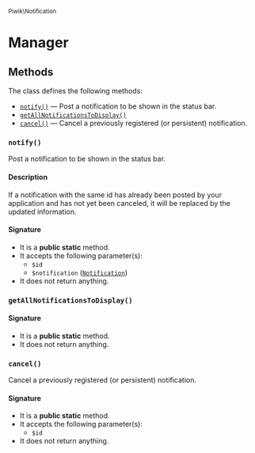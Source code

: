 <small>Piwik\Notification</small>

Manager
=======


Methods
-------

The class defines the following methods:

- [`notify()`](#notify) &mdash; Post a notification to be shown in the status bar.
- [`getAllNotificationsToDisplay()`](#getAllNotificationsToDisplay)
- [`cancel()`](#cancel) &mdash; Cancel a previously registered (or persistent) notification.

### `notify()` <a name="notify"></a>

Post a notification to be shown in the status bar.

#### Description

If a notification with the same id has already been posted
by your application and has not yet been canceled, it will be replaced by the updated information.

#### Signature

- It is a **public static** method.
- It accepts the following parameter(s):
    - `$id`
    - `$notification` ([`Notification`](../../Piwik/Notification.md))
- It does not return anything.

### `getAllNotificationsToDisplay()` <a name="getAllNotificationsToDisplay"></a>

#### Signature

- It is a **public static** method.
- It does not return anything.

### `cancel()` <a name="cancel"></a>

Cancel a previously registered (or persistent) notification.

#### Signature

- It is a **public static** method.
- It accepts the following parameter(s):
    - `$id`
- It does not return anything.

